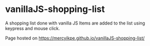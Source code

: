 # vanillaJS-shopping-list
A shopping list done with vanilla JS
Items are added to the list using keypress and mouse click.

Page hosted on https://mercyikpe.github.io/vanillaJS-shopping-list/
